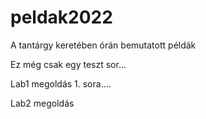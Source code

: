 # peldak2022
A tantárgy keretében órán bemutatott példák

Ez még csak egy teszt sor...

Lab1 megoldás 1. sora....





Lab2 megoldás
